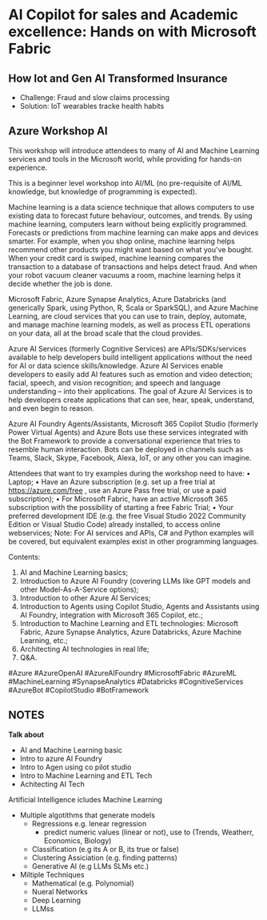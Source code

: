 # AI Copilot for sales and Academic excellence: Hands on with Microsoft Fabric

## How Iot and Gen AI Transformed Insurance

- Challenge: Fraud and slow claims processing
- Solution: IoT wearables tracke health habits

## Azure Workshop AI

This workshop will introduce attendees to many of AI and Machine Learning services and tools in the Microsoft world, while providing for hands-on experience.

This is a beginner level workshop into AI/ML (no pre-requisite of AI/ML knowledge, but knowledge of programming is expected).

Machine learning is a data science technique that allows computers to use existing data to forecast future behaviour, outcomes, and trends. By using machine learning, computers learn without being explicitly programmed. Forecasts or predictions from machine learning can make apps and devices smarter. For example, when you shop online, machine learning helps recommend other products you might want based on what you've bought. When your credit card is swiped, machine learning compares the transaction to a database of transactions and helps detect fraud. And when your robot vacuum cleaner vacuums a room, machine learning helps it decide whether the job is done.

Microsoft Fabric, Azure Synapse Analytics, Azure Databricks (and generically Spark, using Python, R, Scala or SparkSQL), and Azure Machine Learning, are cloud services that you can use to train, deploy, automate, and manage machine learning models, as well as process ETL operations on your data, all at the broad scale that the cloud provides.

Azure AI Services (formerly Cognitive Services) are APIs/SDKs/services available to help developers build intelligent applications without the need for AI or data science skills/knowledge. Azure AI Services enable developers to easily add AI features such as emotion and video detection; facial, speech, and vision recognition; and speech and language understanding – into their applications. The goal of Azure AI Services is to help developers create applications that can see, hear, speak, understand, and even begin to reason.

Azure AI Foundry Agents/Assistants, Microsoft 365 Copilot Studio (formerly Power Virtual Agents) and Azure Bots use these services integrated with the Bot Framework to provide a conversational experience that tries to resemble human interaction. Bots can be deployed in channels such as Teams, Slack, Skype, Facebook, Alexa, IoT, or any other you can imagine.

Attendees that want to try examples during the workshop need to have:
• Laptop;
• Have an Azure subscription (e.g. set up a free trial at https://azure.com/free , use an Azure Pass free trial, or use a paid subscription);
• For Microsoft Fabric, have an active Microsoft 365 subscription with the possibility of starting a free Fabric Trial;
• Your preferred development IDE (e.g. the free Visual Studio 2022 Community Edition or Visual Studio Code) already installed, to access online webservices;
Note: For AI services and APIs, C# and Python examples will be covered, but equivalent examples exist in other programming languages.

Contents:

1. AI and Machine Learning basics;
2. Introduction to Azure AI Foundry (covering LLMs like GPT models and other Model-As-A-Service options);
3. Introduction to other Azure AI Services;
4. Introduction to Agents using Copilot Studio, Agents and Assistants using AI Foundry, integration with Microsoft 365 Copilot, etc.;
5. Introduction to Machine Learning and ETL technologies: Microsoft Fabric, Azure Synapse Analytics, Azure Databricks, Azure Machine Learning, etc.;
6. Architecting AI technologies in real life;
7. Q&A.

#Azure #AzureOpenAI #AzureAIFoundry #MicrosoftFabric #AzureML #MachineLearning #SynapseAnalytics #Databricks #CognitiveServices #AzureBot #CopilotStudio #BotFramework

## NOTES

**Talk about**

- AI and Machine Learning basic
- Intro to azure AI Foundry
- Intro to Agen using co pilot studio
- Intro to Machine Learning and ETL Tech
- Achitecting AI Tech

Artificial Intelligence icludes Machine Learning

- Multiple algotithms that generate models
  - Regressions e.g. lenear regression
    - predict numeric values (linear or not), use to (Trends, Weatherr, Economics, Biology)
  - Classification (e.g its A or B, its true or false)
  - Clustering Assiciation (e.g. finding patterns)
  - Generative AI (e.g LLMs SLMs etc.)
- Miltiple Techniques
  - Mathematical (e.g. Polynomial)
  - Nueral Networks
  - Deep Learning
  - LLMss
